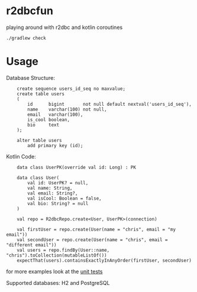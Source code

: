 # r2dbcfun
playing around with r2dbc and kotlin coroutines

`./gradlew check` 


# Usage
Database Structure:
```
    create sequence users_id_seq no maxvalue;
    create table users
    (
        id      bigint       not null default nextval('users_id_seq'),
        name    varchar(100) not null,
        email   varchar(100),
        is_cool boolean,
        bio     text
    );
    
    alter table users
        add primary key (id);
```
Kotlin Code:
```
    data class UserPK(override val id: Long) : PK
    
    data class User(
        val id: UserPK? = null,
        val name: String,
        val email: String?,
        val isCool: Boolean = false,
        val bio: String? = null
    )

    val repo = R2dbcRepo.create<User, UserPK>(connection)

    val firstUser = repo.create(User(name = "chris", email = "my email"))
    val secondUser = repo.create(User(name = "chris", email = "different email"))
    val users = repo.findBy(User::name, "chris").toCollection(mutableListOf())
    expectThat(users).containsExactlyInAnyOrder(firstUser, secondUser)

```

for more examples look at the [unit tests](src/test/kotlin/r2dbcfun/R2dbcRepoTest.kt)

Supported databases: H2 and PostgreSQL
